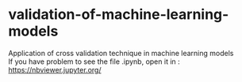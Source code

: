 # validation-of-machine-learning-models
Application of cross validation technique in machine learning models
</br>
If you have problem to see the file .ipynb, open it in : https://nbviewer.jupyter.org/
